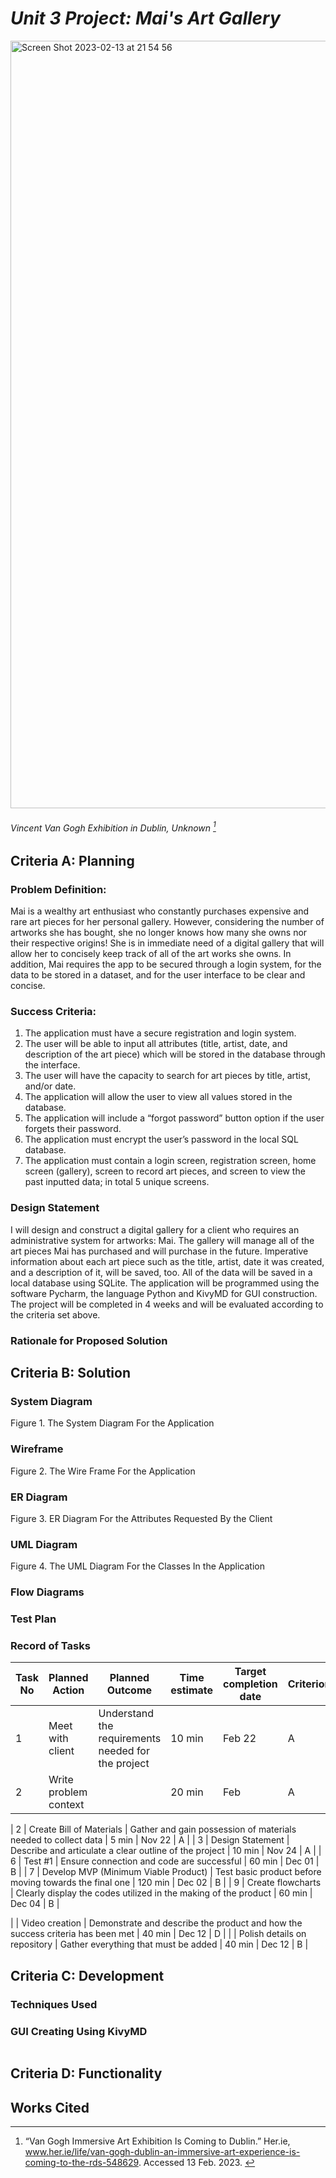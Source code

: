 # *Unit 3 Project: Mai's Art Gallery*
<img width="1228" alt="Screen Shot 2023-02-13 at 21 54 56" src="https://user-images.githubusercontent.com/105724334/218463838-c55965ba-c0af-4c78-a6e9-860a7dd9814e.png">

###### Vincent Van Gogh Exhibition in Dublin, Unknown [^1]

## Criteria A: Planning

### Problem Definition:
Mai is a wealthy art enthusiast who constantly purchases expensive and rare art pieces for her personal gallery. However, considering the number of artworks she has bought, she no longer knows how many she owns nor their respective origins! She is in immediate need of a digital gallery that will allow her to concisely keep track of all of the art works she owns. In addition, Mai requires the app to be secured through a login system, for the data to be stored in a dataset, and for the user interface to be clear and concise. 
 
### Success Criteria:
1. The application must have a secure registration and login system.
2. The user will be able to input all attributes (title, artist, date, and description of the art piece) which will be stored in the database through the interface.
3. The user will have the capacity to search for art pieces by title, artist, and/or date. 
4. The application will allow the user to view all values stored in the database. 
5. The application will include a “forgot password” button option if the user forgets their password. 
6. The application must encrypt the user’s password in the local SQL database.
7. The application must contain a login screen, registration screen, home screen (gallery), screen to record art pieces, and screen to view the past inputted data; in total 5 unique screens.

### Design Statement
I will design and construct a digital gallery for a client who requires an administrative system for artworks: Mai. The gallery will manage all of the art pieces Mai has purchased and will purchase in the future. Imperative information about each art piece such as the title, artist, date it was created, and a description of it, will be saved, too. All of the data will be saved in a local database using SQLite. The application will be programmed using the software Pycharm, the language Python and KivyMD for GUI construction. The project will be completed in 4 weeks and will be evaluated according to the criteria set above. 

### Rationale for Proposed Solution



[^1]: “Van Gogh Immersive Art Exhibition Is Coming to Dublin.” Her.ie, www.her.ie/life/van-gogh-dublin-an-immersive-art-experience-is-coming-to-the-rds-548629. Accessed 13 Feb. 2023.
‌
## Criteria B: Solution

### System Diagram


Figure 1. The System Diagram For the Application

### Wireframe



Figure 2. The Wire Frame For the Application

### ER Diagram


Figure 3. ER Diagram For the Attributes Requested By the Client

### UML Diagram


Figure 4. The UML Diagram For the Classes In the Application


### Flow Diagrams

### Test Plan


### Record of Tasks
| Task No | Planned Action | Planned Outcome | Time estimate | Target completion date | Criterion |
|---------|---------------------------------------------------------------|-----------------------------------------------------------------------------------------------------------------|---------------|------------------------|-----------|
| 1 | Meet with client  | Understand the requirements needed for the project  | 10 min | Feb 22 | A |
| 2 | Write problem context | | 20 min | Feb | A | 



| 2 | Create Bill of Materials | Gather and gain possession of materials needed to collect data | 5 min  | Nov 22    | A  |
| 3 | Design Statement | Describe and articulate a clear outline of the project | 10 min | Nov 24 | A |
| 6 | Test #1 | Ensure connection and code are successful | 60 min | Dec 01 | B | 
| 7 | Develop MVP (Minimum Viable Product) | Test basic product before moving towards the final one | 120 min | Dec 02 | B |
| 9 | Create flowcharts | Clearly display the codes utilized in the making of the product | 60 min | Dec 04 | B |


|  | Video creation | Demonstrate and describe the product and how the success criteria has been met | 40 min | Dec 12 | D |
|  | Polish details on repository | Gather everything that must be added | 40 min | Dec 12 | B |


## Criteria C: Development

### Techniques Used




### GUI Creating Using KivyMD

```.py

```

## Criteria D: Functionality


## Works Cited
